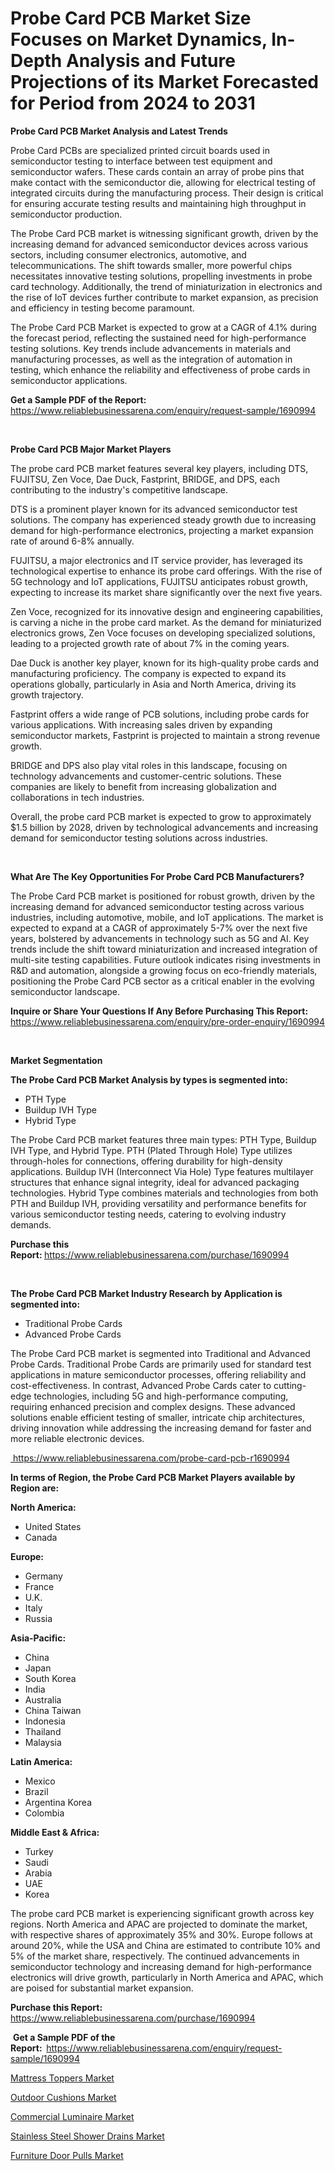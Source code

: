 <p><h1>Probe Card PCB Market Size Focuses on Market Dynamics, In-Depth Analysis and Future Projections of its Market Forecasted for Period from 2024 to 2031</h1></p><p><strong>Probe Card PCB Market Analysis and Latest Trends</strong></p>
<p><p>Probe Card PCBs are specialized printed circuit boards used in semiconductor testing to interface between test equipment and semiconductor wafers. These cards contain an array of probe pins that make contact with the semiconductor die, allowing for electrical testing of integrated circuits during the manufacturing process. Their design is critical for ensuring accurate testing results and maintaining high throughput in semiconductor production.</p><p>The Probe Card PCB market is witnessing significant growth, driven by the increasing demand for advanced semiconductor devices across various sectors, including consumer electronics, automotive, and telecommunications. The shift towards smaller, more powerful chips necessitates innovative testing solutions, propelling investments in probe card technology. Additionally, the trend of miniaturization in electronics and the rise of IoT devices further contribute to market expansion, as precision and efficiency in testing become paramount.</p><p>The Probe Card PCB Market is expected to grow at a CAGR of 4.1% during the forecast period, reflecting the sustained need for high-performance testing solutions. Key trends include advancements in materials and manufacturing processes, as well as the integration of automation in testing, which enhance the reliability and effectiveness of probe cards in semiconductor applications.</p></p>
<p><strong>Get a Sample PDF of the Report:&nbsp;</strong> <a href="https://www.reliablebusinessarena.com/enquiry/request-sample/1690994?utm_campaign=1783&utm_medium=2&utm_source=Github&utm_content=ia&utm_term=17102024&utm_id=probe-card-pcb">https://www.reliablebusinessarena.com/enquiry/request-sample/1690994</a></p>
<p>&nbsp;</p>
<p><strong>Probe Card PCB Major Market Players</strong></p>
<p><p>The probe card PCB market features several key players, including DTS, FUJITSU, Zen Voce, Dae Duck, Fastprint, BRIDGE, and DPS, each contributing to the industry's competitive landscape.</p><p>DTS is a prominent player known for its advanced semiconductor test solutions. The company has experienced steady growth due to increasing demand for high-performance electronics, projecting a market expansion rate of around 6-8% annually.</p><p>FUJITSU, a major electronics and IT service provider, has leveraged its technological expertise to enhance its probe card offerings. With the rise of 5G technology and IoT applications, FUJITSU anticipates robust growth, expecting to increase its market share significantly over the next five years.</p><p>Zen Voce, recognized for its innovative design and engineering capabilities, is carving a niche in the probe card market. As the demand for miniaturized electronics grows, Zen Voce focuses on developing specialized solutions, leading to a projected growth rate of about 7% in the coming years.</p><p>Dae Duck is another key player, known for its high-quality probe cards and manufacturing proficiency. The company is expected to expand its operations globally, particularly in Asia and North America, driving its growth trajectory.</p><p>Fastprint offers a wide range of PCB solutions, including probe cards for various applications. With increasing sales driven by expanding semiconductor markets, Fastprint is projected to maintain a strong revenue growth.</p><p>BRIDGE and DPS also play vital roles in this landscape, focusing on technology advancements and customer-centric solutions. These companies are likely to benefit from increasing globalization and collaborations in tech industries.</p><p>Overall, the probe card PCB market is expected to grow to approximately $1.5 billion by 2028, driven by technological advancements and increasing demand for semiconductor testing solutions across industries.</p></p>
<p>&nbsp;</p>
<p><strong>What Are The Key Opportunities For Probe Card PCB Manufacturers?</strong></p>
<p><p>The Probe Card PCB market is positioned for robust growth, driven by the increasing demand for advanced semiconductor testing across various industries, including automotive, mobile, and IoT applications. The market is expected to expand at a CAGR of approximately 5-7% over the next five years, bolstered by advancements in technology such as 5G and AI. Key trends include the shift toward miniaturization and increased integration of multi-site testing capabilities. Future outlook indicates rising investments in R&D and automation, alongside a growing focus on eco-friendly materials, positioning the Probe Card PCB sector as a critical enabler in the evolving semiconductor landscape.</p></p>
<p><strong>Inquire or Share Your Questions If Any Before Purchasing This Report:</strong> <a href="https://www.reliablebusinessarena.com/enquiry/pre-order-enquiry/1690994?utm_campaign=1783&utm_medium=2&utm_source=Github&utm_content=ia&utm_term=17102024&utm_id=probe-card-pcb">https://www.reliablebusinessarena.com/enquiry/pre-order-enquiry/1690994</a></p>
<p>&nbsp;</p>
<p><strong>Market Segmentation</strong></p>
<p><strong>The Probe Card PCB Market Analysis by types is segmented into:</strong></p>
<p><ul><li>PTH Type</li><li>Buildup IVH Type</li><li>Hybrid Type</li></ul></p>
<p><p>The Probe Card PCB market features three main types: PTH Type, Buildup IVH Type, and Hybrid Type. PTH (Plated Through Hole) Type utilizes through-holes for connections, offering durability for high-density applications. Buildup IVH (Interconnect Via Hole) Type features multilayer structures that enhance signal integrity, ideal for advanced packaging technologies. Hybrid Type combines materials and technologies from both PTH and Buildup IVH, providing versatility and performance benefits for various semiconductor testing needs, catering to evolving industry demands.</p></p>
<p><strong>Purchase this Report:&nbsp;</strong><a href="https://www.reliablebusinessarena.com/purchase/1690994?utm_campaign=1783&utm_medium=2&utm_source=Github&utm_content=ia&utm_term=17102024&utm_id=probe-card-pcb">https://www.reliablebusinessarena.com/purchase/1690994</a></p>
<p>&nbsp;</p>
<p><strong>The Probe Card PCB Market Industry Research by Application is segmented into:</strong></p>
<p><ul><li>Traditional Probe Cards</li><li>Advanced Probe Cards</li></ul></p>
<p><p>The Probe Card PCB market is segmented into Traditional and Advanced Probe Cards. Traditional Probe Cards are primarily used for standard test applications in mature semiconductor processes, offering reliability and cost-effectiveness. In contrast, Advanced Probe Cards cater to cutting-edge technologies, including 5G and high-performance computing, requiring enhanced precision and complex designs. These advanced solutions enable efficient testing of smaller, intricate chip architectures, driving innovation while addressing the increasing demand for faster and more reliable electronic devices.</p></p>
<p><a href="https://www.reliablebusinessarena.com/probe-card-pcb-r1690994?utm_campaign=1783&utm_medium=2&utm_source=Github&utm_content=ia&utm_term=17102024&utm_id=probe-card-pcb">&nbsp;https://www.reliablebusinessarena.com/probe-card-pcb-r1690994</a></p>
<p><strong>In terms of Region, the Probe Card PCB Market Players available by Region are:</strong></p>
<p>
    <p> <strong> North America: </strong>
        <ul>
            <li>United States</li>
            <li>Canada</li>
        </ul>
        </p> 
    <p> <strong> Europe: </strong>
        <ul>
            <li>Germany</li>
            <li>France</li>
            <li>U.K.</li>
            <li>Italy</li>
            <li>Russia</li>
        </ul>
        </p> 
    <p> <strong> Asia-Pacific: </strong>
        <ul>
            <li>China</li>
            <li>Japan</li>
            <li>South Korea</li>
            <li>India</li>
            <li>Australia</li>
            <li>China Taiwan</li>
            <li>Indonesia</li>
            <li>Thailand</li>
            <li>Malaysia</li>
        </ul>
        </p> 
    <p> <strong> Latin America: </strong>
        <ul>
            <li>Mexico</li>
            <li>Brazil</li>
            <li>Argentina Korea</li>
            <li>Colombia</li>
        </ul>
        </p> 
    <p> <strong> Middle East & Africa: </strong>
        <ul>
            <li>Turkey</li>
            <li>Saudi</li>
            <li>Arabia</li>
            <li>UAE</li>
            <li>Korea</li>
        </ul>
    </p>
    </p>
<p><p>The probe card PCB market is experiencing significant growth across key regions. North America and APAC are projected to dominate the market, with respective shares of approximately 35% and 30%. Europe follows at around 20%, while the USA and China are estimated to contribute 10% and 5% of the market share, respectively. The continued advancements in semiconductor technology and increasing demand for high-performance electronics will drive growth, particularly in North America and APAC, which are poised for substantial market expansion.</p></p>
<p><strong>Purchase this Report: </strong><a href="https://www.reliablebusinessarena.com/purchase/1690994?utm_campaign=1783&utm_medium=2&utm_source=Github&utm_content=ia&utm_term=17102024&utm_id=probe-card-pcb">https://www.reliablebusinessarena.com/purchase/1690994</a></p>
<p>&nbsp;<strong>Get a Sample PDF of the Report:&nbsp;&nbsp;</strong><a href="https://www.reliablebusinessarena.com/enquiry/request-sample/1690994?utm_campaign=1783&utm_medium=2&utm_source=Github&utm_content=ia&utm_term=17102024&utm_id=probe-card-pcb">https://www.reliablebusinessarena.com/enquiry/request-sample/1690994</a></p>
<p><strong></strong></p>
<p><p><a href="https://www.linkedin.com/pulse/mattress-toppers-revenue-growth-report-2024-2031-hamp-shire-fkr6c?utm_campaign=1783&utm_medium=2&utm_source=Github&utm_content=ia&utm_term=17102024&utm_id=probe-card-pcb">Mattress Toppers Market</a></p><p><a href="https://www.linkedin.com/pulse/outdoor-cushions-market-consolidation-impact-structure-2024-2031-r2obc?utm_campaign=1783&utm_medium=2&utm_source=Github&utm_content=ia&utm_term=17102024&utm_id=probe-card-pcb">Outdoor Cushions Market</a></p><p><a href="https://www.linkedin.com/pulse/global-commercial-luminaire-market-trends-insights-growth-opportunities-f7fyc?utm_campaign=1783&utm_medium=2&utm_source=Github&utm_content=ia&utm_term=17102024&utm_id=probe-card-pcb">Commercial Luminaire Market</a></p><p><a href="https://www.linkedin.com/pulse/regional-adaptations-global-stainless-steel-shower-drains-market-qtn6c?utm_campaign=1783&utm_medium=2&utm_source=Github&utm_content=ia&utm_term=17102024&utm_id=probe-card-pcb">Stainless Steel Shower Drains Market</a></p><p><a href="https://github.com/roydonhol47/Market-Research-Report-List-1/blob/main/furniture-door-pulls-market.md?utm_campaign=1783&utm_medium=2&utm_source=Github&utm_content=ia&utm_term=17102024&utm_id=probe-card-pcb">Furniture Door Pulls Market</a></p></p>